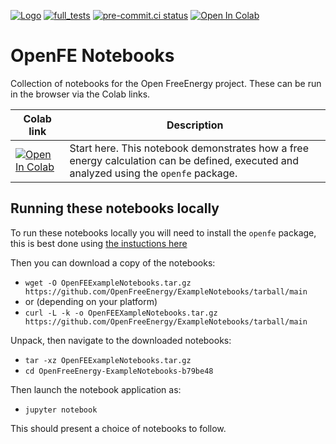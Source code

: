 [![Logo](https://img.shields.io/badge/OSMF-OpenFreeEnergy-%23002f4a)](https://openfree.energy/)
[![full_tests](https://github.com/OpenFreeEnergy/ExampleNotebooks/actions/workflows/CI.yml/badge.svg)](https://github.com/OpenFreeEnergy/ExampleNotebooks/actions/workflows/CI.yml)
[![pre-commit.ci status](https://results.pre-commit.ci/badge/github/OpenFreeEnergy/ExampleNotebooks/master.svg)](https://results.pre-commit.ci/latest/github/OpenFreeEnergy/ExampleNotebooks/main)
[![Open In Colab](https://colab.research.google.com/assets/colab-badge.svg)](https://colab.research.google.com/github/OpenFreeEnergy/ExampleNotebooks/blob/main/showcase/openfe_showcase.ipynb)

# OpenFE Notebooks

Collection of notebooks for the Open FreeEnergy project.
These can be run in the browser via the Colab links.

| Colab link | Description |
| --- | --- |
| [![Open In Colab](https://colab.research.google.com/assets/colab-badge.svg)](https://colab.research.google.com/github/OpenFreeEnergy/ExampleNotebooks/blob/main/showcase/openfe_showcase.ipynb) | Start here.  This notebook demonstrates how a free energy calculation can be defined, executed and analyzed using the `openfe` package. |

## Running these notebooks locally

To run these notebooks locally you will need to install the `openfe` package,
this is best done using [the instuctions here](https://docs.openfree.energy/en/stable/installation.html)

Then you can download a copy of the notebooks:

- `wget -O OpenFEExampleNotebooks.tar.gz https://github.com/OpenFreeEnergy/ExampleNotebooks/tarball/main`
- or (depending on your platform)
- `curl -L -k -o OpenFEEXampleNotebooks.tar.gz https://github.com/OpenFreeEnergy/ExampleNotebooks/tarball/main`

Unpack, then navigate to the downloaded notebooks:

- `tar -xz OpenFEExampleNotebooks.tar.gz`
- `cd OpenFreeEnergy-ExampleNotebooks-b79be48`

Then launch the notebook application as:

- `jupyter notebook`

This should present a choice of notebooks to follow.
